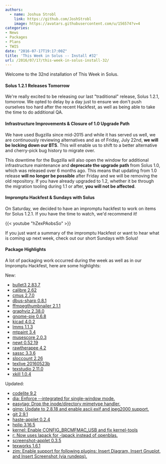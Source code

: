 ```yaml
---
authors:
  - name: Joshua Strobl
    link: https://github.com/JoshStrobl
    image: https://avatars.githubusercontent.com/u/156574?v=4
categories:
- News
- Packages
- Plans
- TWIS
date: "2016-07-17T19:17:00Z"
title: 'This Week in Solus -- Install #32'
url: /2016/07/17/this-week-in-solus-install-32/
---
```

 
Welcome to the 32nd installation of This Week in Solus. 

#### Solus 1.2.1 Releases Tomorrow

We're really excited to be releasing our last "traditional" release, Solus 1.2.1, tomorrow. We opted to delay by a day just to ensure we don't push ourselves too hard after the recent Hackfest, as well as being able to take the time to do additional QA.

#### Infrastructure Improvements & Closure of 1.0 Upgrade Path

We have used Bugzilla since mid-2015 and while it has served us well, we are continuously reviewing alternatives and as of Friday, July 22nd, **we will be locking down our BTS**. This will enable us to shift to a better alternative and cherry-pick bug history 
to migrate over.

This downtime for the Bugzilla will also open the window for additional infrastructure maintenance and **deprecate the upgrade path** from Solus 1.0, which was released over 6 months ago. This means that updating from 1.0 release 
**will no longer be possible** after Friday and we will be removing the old repository. If you have already upgraded to 1.2, whether it be through the migration tooling during 1.1 or after, **you will not be affected**.

#### Impromptu Hackfest & Sundays with Solus

On Saturday, we decided to have an impromptu hackfest to work on items for Solus 1.2.1. If you have the time to watch, we'd recommend it!

{{< youtube "hZexPAobsSo" >}}

If you just want a summary of the impromptu Hackfest or want to hear what is coming up next week, check out our short Sundays with Solus!

#### Package Highlights

A lot of packaging work occurred during the week as well as in our Impromptu Hackfest, here are some highlights:

New:

- [bullet3 2.83.7](https://git.solus-project.com/packages/bullet3/commit/?id=c03a036d047bd678040556eabb67b8ba5ed3f1db)
- [calibre 2.62](https://git.solus-project.com/packages/calibre/commit/?id=3cef8bde20f6985b148d124960a9f7384caea730)
- [cmus 2.7.0](https://git.solus-project.com/packages/cmus/commit/?id=8220262b75ab4f7938e9ef8313238818390f423d)
- [dbus-sharp 0.8.1](https://git.solus-project.com/packages/dbus-sharp/commit/?id=fadb115ea837b97c12b7f1d59c246278945243bc)
- [ffmpegthumbnailer 2.1.1](https://git.solus-project.com/packages/ffmpegthumbnailer/commit/?id=7cec3d396b9f6326145387922904cbc7e9446fde)
- [graphviz 2.38.0](https://git.solus-project.com/packages/graphviz/commit/?id=79daa487277e6da27b3de0552a047841ad4fee4a)
- [gnome-pie 0.6.8](https://git.solus-project.com/packages/gnome-pie/commit/?id=8643fc4e16c66a753b7d79b8e553a671e994d940)
- [kicad 4.0.2](https://git.solus-project.com/packages/kicad/commit/?id=919a3ed2577bbeef43db9f962afd14c436474870)
- [lmms 1.1.3](https://git.solus-project.com/packages/lmms/commit/?id=bb26129ea2f8d7997f00672ce9eada427f11c6f1)
- [mtpaint 3.4](https://git.solus-project.com/packages/mtpaint/commit/?id=3bb4c1fe1593e1d51a5042c5c9216b1f7c0364eb)
- [musescore 2.0.3](https://git.solus-project.com/packages/musescore/commit/?id=504f93797cb8b5c94ff0ce8fe355a6beb6a5e5b2)
- [newt 0.52.19](https://git.solus-project.com/packages/newt/commit/?id=c496feab47c285d5a62ea0afe441a2fc6b401bbc)
- [rawtherapee 4.2](https://git.solus-project.com/packages/rawtherapee/commit/?id=5c8949a55a7e9f37627ec3b4cb4fcbb5b13cae31)
- [sassc 3.3.6](https://git.solus-project.com/packages/sassc/commit/?id=9ee914c1d23e60f3e0d8f8a1381da8f7a7ac56e6)
- [sloccount 2.26](https://git.solus-project.com/packages/sloccount/commit/?id=cc88f2b8b140d2ed62fd54dcf1dfbd3f803bf88c)
- [texlive 20160523b](https://git.solus-project.com/packages/texlive/commit/?id=0a6ca6b9d7d914bb59fbd78b2301d1e9d18167b4)
- [texstudio 2.11.0](https://git.solus-project.com/packages/texstudio/commit/?id=3d09425db1019d060e14320dcf1b8a5989064127)
- [xkill 1.0.4](https://git.solus-project.com/packages/xkill/commit/?id=dbe4aa164754934ee78574dce071b3302c7ddf3a)

Updated:

- [codelite 9.2](https://git.solus-project.com/packages/codelite/commit/?id=b1e2d88a281d5cf5a90df0ee771ab70f49946f9a)
- [dia: Enforce --integrated for single-window mode.](https://git.solus-project.com/packages/dia/commit/?id=901de860fc7ad5dd203f91445ab925793bcd20b4)
- [easytag: Drop the inode/directory mimetype handler.](https://git.solus-project.com/packages/easytag/commit/?id=8816a748d0afbd3e2bf8aa69ded24bd519727333)
- [gimp: Update to 2.8.18 and enable ascii exif and jpeg2000 support.](https://git.solus-project.com/packages/gimp/commit/?id=a94df23b611d4a8842096b286d9a4364d65a2f3d)
- [git 2.9.1](https://git.solus-project.com/packages/git/commit/?id=93c971a1a64edd3d773b59bf4de030c1833bc5b0)
- [haste-applet 0.2.4](https://git.solus-project.com/packages/haste-applet/commit/?id=d02803a751c9e015e2f14a397cf2e1242a44870f)
- [hplip 3.16.5](https://git.solus-project.com/packages/hplip/commit/?id=becb01a5db3497b6a27b6284595a6a59e3290ad2)
- [kernel: Enable CONFIG_BRCMFMAC_USB and fix kernel-tools](https://git.solus-project.com/packages/kernel/commit/?id=039f75c76b6b3e3d134a749aa813dfb67a946fb1)
- [r: Now uses lapack for -lapack instead of openblas.](https://git.solus-project.com/packages/r/commit/?id=978c3dd85513780c96d5cbe189a934a157335b02)
- [screenshot-applet 0.3.5](https://git.solus-project.com/packages/screenshot-applet/commit/?id=173db4479e86c2eed651be61a3413cf6a44ae691)
- [texworks 1.6.1](https://git.solus-project.com/packages/texworks/commit/?id=49939f5d86a02890f4f889a1dffd5e4c7a6bda4f)
- [zim: Enable support for following plugins: Insert Diagram, Insert Gnuplot, and Insert Screenshot (via rundeps).](https://git.solus-project.com/packages/zim/commit/?id=19fb607fc6914ca1c3f331d9651ed629e00cde1b)